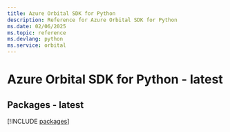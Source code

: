 ```yaml
---
title: Azure Orbital SDK for Python
description: Reference for Azure Orbital SDK for Python
ms.date: 02/06/2025
ms.topic: reference
ms.devlang: python
ms.service: orbital
---
```

# Azure Orbital SDK for Python - latest
## Packages - latest
[!INCLUDE [packages](orbital-index.md)]